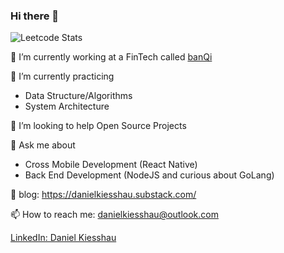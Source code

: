 ### Hi there 👋

![Leetcode Stats](https://leetcard.jacoblin.cool/danielkiesshau)

🔭 I’m currently working at a FinTech called [banQi](https://www.linkedin.com/company/banqi/mycompany/)

🌱 I’m currently practicing 
- Data Structure/Algorithms
- System Architecture

🤔 I’m looking to help Open Source Projects

💬 Ask me about 
- Cross Mobile Development (React Native)
- Back End Development (NodeJS and curious about GoLang)

📝 blog: https://danielkiesshau.substack.com/

📫 How to reach me: danielkiesshau@outlook.com

[LinkedIn: Daniel Kiesshau](https://www.linkedin.com/in/daniel-kiesshau-a23859116/)
